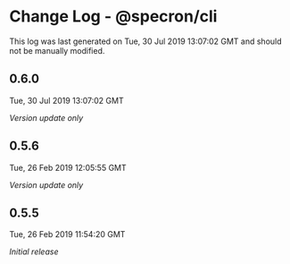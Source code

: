 # Change Log - @specron/cli

This log was last generated on Tue, 30 Jul 2019 13:07:02 GMT and should not be manually modified.

## 0.6.0
Tue, 30 Jul 2019 13:07:02 GMT

*Version update only*

## 0.5.6
Tue, 26 Feb 2019 12:05:55 GMT

*Version update only*

## 0.5.5
Tue, 26 Feb 2019 11:54:20 GMT

*Initial release*

